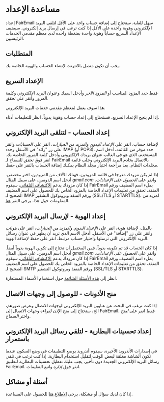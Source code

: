 # مساعدة الإعداد

إعداد FairEmail سهل للغاية. ستحتاج إلى إضافة حساب واحد على الأقل لتلقي البريد الإلكتروني وهوية واحدة على الأقل إذا كنت ترغب في إرسال بريد إلكتروني. سيضيف الإعداد السريع حساباً وهوية واحدة بضغطة واحده لدى معظم مقدمي الخدمات الرئيسيين.

## المتطلبات

يجب أن تكون متصل بالانترنت لإنشاء الحساب والهوية الخاصة بك.

## الإعداد السريع

فقط حدد المزود المناسب أو *المزود الآخر* وأدخل اسمك وعنوان البريد الإلكتروني وكلمة المرور وانقر على *تحقق*.

هذا سوف يعمل لمعظم مقدمي خدمات البريد الإلكتروني.

إذا لم ينجح الإعداد السريع، فستحتاج إلى إعداد حساب وهوية يدوياً، انظر للتعليمات أدناه.

## إعداد الحساب - لتتلقى البريد الإلكتروني

لإضافة حساب، انقر على *الإعداد اليدوي والمزيد من الخيارات*، انقر على *الحسابات* وانقر على زر "زائد" في الأسفل وحدد IMAP (أو POP3). حدد موفر من القائمة، أدخل اسم المستخدم، الذي هو في الغالب عنوان بريدك الإلكتروني وأدخل كلمة المرور الخاصة بك. انقر فوق *تحقق* للسماح لـ FairEmail بالاتصال بخادم البريد الإلكتروني وجلب قائمة مجلدات النظام. بعد مراجعة اختيار مجلد النظام يمكنك إضافة الحساب بالنقر على *حفظ*.

إذا لم يكن مزودك مدرجا في قائمة المزودين، فهناك الآلاف من المزودين، اختر *مخصص*. أدخل اسم الدومين، على سبيل المثال *gmail.com* وانقر على *الحصول على الإعدادات*. إذا كان مزودك يدعم [الاكتشاف التلقائي](https://tools.ietf.org/html/rfc6186)، سيقوم FairEmail بملء اسم المضيف ورقم المنفذ، تحقق من تعليمات الإعداد الخاصة بالمزود الخاص بك للحصول على اسم المضيف الصحيح لـ IMAP ورقم المنفذ وبروتوكول التشفير (SSL/TLS أو STARTTLS). لمزيد من المعلومات حول هذا، يرجى النقر [هنا](https://github.com/34j/FairEmailFree/blob/master/FAQ.md#authorizing-accounts).

## إعداد الهوية - لإرسال البريد الإلكتروني

بالمثل، لإضافة هوية، انقر على *الإعداد اليدوي والمزيد من الخيارات*، انقر على *هويات* وانقر على زر "إضافة" في الأسفل. أدخل الاسم الذي تريد أن يظهر في عنوان رسائل البريد الإلكتروني التي ترسلها واختيار حساب مرتبط. انقر على *حفظ* لإضافة الهوية.

إذا كان الحساب قد تم تكوينه يدوياً، فمن المحتمل أن تحتاج إلى تكوين الهوية يدوياً أيضاً. أدخل اسم الدومين، على سبيل المثال *gmail.com* وانقر على *الحصول على الإعدادات*. إذا كان مزودك يدعم [الاكتشاف التلقائي](https://tools.ietf.org/html/rfc6186)، سيقوم FairEmail بملء اسم المضيف ورقم المنفذ، تحقق من تعليمات الإعداد الخاصة بالمزود الخاص بك للحصول على اسم المضيف الصحيح لـ SMTP ورقم المنفذ وبروتوكول التشفير (SSL/TLS أو STARTTLS).

انظر إلى [هذه الأسئلة الشائعة](https://github.com/34j/FairEmailFree/blob/master/FAQ.md#FAQ9) حول استخدام الأسماء المستعارة.

## منح الأذونات - للوصول إلى وجهات الاتصال

إذا كنت ترغب في البحث عن عناوين البريد الإلكتروني لوجهات الاتصال وعرض صورهم، الخ، ستحتاج إلى منح الإذن لقراءة وجهات الاتصال إلى FairEmail. فقط انقر على *امنح* واختر *السماح*.

## إعداد تحسينات البطارية - لتلقي رسائل البريد الإلكتروني باستمرار

في إصدارات الأندرويد الأخيرة، سيقوم أندرويد بوضع التطبيقات في وضع السكون عندما تكون الشاشة مغلقة لبعض الوقت لتقليل استخدام البطارية. إذا كنت ترغب في تلقي رسائل البريد الإلكتروني الجديدة دون تأخير، يجب عليك تعطيل تحسينات البطارية لتطبيق FairEmail. انقر فوق *إدارة* واتبع التعليمات.

## أسئلة أو مشاكل

إذا كان لديك سؤال أو مشكلة، يرجى [الاطلاع هنا](https://github.com/34j/FairEmailFree/blob/master/FAQ.md) للحصول على المساعدة.